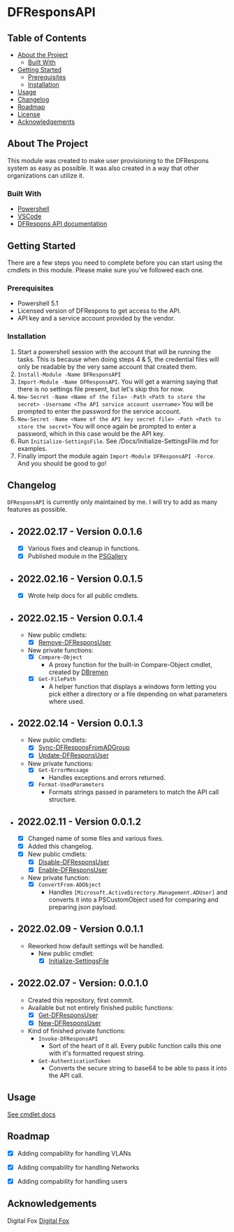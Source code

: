 # DFResponsAPI
<!-- TABLE OF CONTENTS -->
## Table of Contents

* [About the Project](#about-the-project)
    * [Built With](#built-with)
* [Getting Started](#getting-started)
    * [Prerequisites](#prerequisites)
    * [Installation](#installation)
* [Usage](#usage)
* [Changelog](#Changelog)
* [Roadmap](#roadmap)
* [License](License.md)
* [Acknowledgements](#acknowledgements)



<!-- ABOUT THE PROJECT -->
## About The Project
This module was created to make user provisioning to the DFRespons system as easy as possible.
It was also created in a way that other organizations can utilize it.

### Built With
* [Powershell](https://docs.microsoft.com/en-us/powershell/)
* [VSCode](https://code.visualstudio.com/)
* [DFRespons API documentation](https://docs.digitalfox.se/api/)

<!-- GETTING STARTED -->
## Getting Started
There are a few steps you need to complete before you can start using the cmdlets in this module.
Please make sure you've followed each one.

### Prerequisites
* Powershell 5.1
* Licensed version of DFRespons to get access to the API.
* API key and a service account provided by the vendor.

### Installation
1. Start a powershell session with the account that will be running the tasks. This is because when doing steps 4 & 5, the credential files will only be readable by the very same account that created them.
2. `Install-Module -Name DFResponsAPI`
3. `Import-Module -Name DFResponsAPI`. You will get a warning saying that there is no settings file present, but let's skip this for now.
4. `New-Secret -Name <Name of the file> -Path <Path to store the secret> -Username <The API service account username>` You will be prompted to enter the password for the service account.
5. `New-Secret -Name <Name of the API key secret file> -Path <Path to store the secret>` You will once again be prompted to enter a password, which in this case would be the API key.
6. Run `Initialize-SettingsFile`. See /Docs/Initialize-SettingsFile.md for examples.
7. Finally import the module again `Import-Module DFResponsAPI -Force`. And you should be good to go!

## Changelog
`DFResponsAPI` is currently only maintained by me. I will try to add as many features as possible.
- ## 2022.02.17 - Version 0.0.1.6
    - [x] Various fixes and cleanup in functions.
    - [x] Published module in the [PSGallery](https://www.powershellgallery.com)
- ## 2022.02.16 - Version 0.0.1.5
    - [x] Wrote help docs for all public cmdlets.
- ## 2022.02.15 - Version 0.0.1.4
    - New public cmdlets:
        - [x] [Remove-DFResponsUser](Docs/Remove-DFResponsUser.md)
    - New private functions:
        - [x] `Compare-Object`
            - A proxy function for the built-in Compare-Object cmdlet, created by [DBremen](https://github.com/DBremen)
        - [x] `Get-FilePath`
            - A helper function that displays a windows form letting you pick either a directory or a file depending on what parameters where used.
- ## 2022.02.14 - Version 0.0.1.3
    - New public cmdlets:
        - [x] [Sync-DFResponsFromADGroup](Docs/Sync-DFResponsFromADGroup.md)
        - [x] [Update-DFResponsUser](Docs/Update-DFResponsUser.md)
    - New private functions:
        - [x] `Get-ErrorMessage`
            - Handles exceptions and errors returned.
        - [x] `Format-UsedParameters`
            - Formats strings passed in parameters to match the API call structure.
- ## 2022.02.11 - Version 0.0.1.2
    - [x] Changed name of some files and various fixes.
    - [x] Added this changelog.
    - [x] New public cmdlets:
        - [x] [Disable-DFResponsUser](Docs/Disable-DFResponsUser.md)
        - [x] [Enable-DFResponsUser](Docs/Enable-DFResponsUser.md)
    - New private function:
        - [x] `ConvertFrom-ADObject`
            - Handles `[Microsoft.ActiveDirectory.Management.ADUser]` and converts it into a PSCustomObject used for comparing and preparing json payload.
- ## 2022.02.09 - Version 0.0.1.1
    - Reworked how default settings will be handled.
        - New public cmdlet:
            - [x] [Initialize-SettingsFile](Docs/Initialize-SettingsFile.md)
- ## 2022.02.07 - Version: 0.0.1.0
    - Created this repository, first commit.
    - Available but not entirely finished public functions:
        - [x] [Get-DFResponsUser](Docs/Get-DFResponsUser.md)
        - [x] [New-DFResponsUser](Docs/New-DFResponsUser.md)
    - Kind of finished private functions:
        - `Invoke-DFResponsAPI`
            - Sort of the heart of it all. Every public function calls this one with it's formatted request string.
        - `Get-AuthenticationToken`
            - Converts the secure string to base64 to be able to pass it into the API call.

<!-- USAGE EXAMPLES -->
## Usage

[See cmdlet docs](/Docs/)

<!-- ROADMAP -->
## Roadmap

 - [x] Adding compability for handling VLANs

 - [x] Adding compability for handling Networks

 - [x] Adding compability for handling users


<!-- ACKNOWLEDGEMENTS -->
## Acknowledgements
Digital Fox [Digital Fox](https://digitalfox.se)